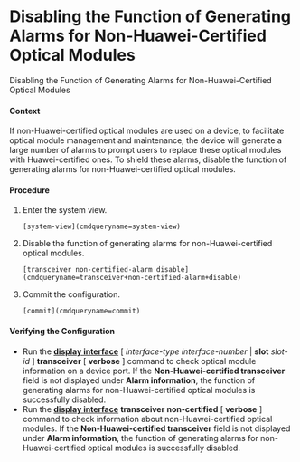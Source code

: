 Disabling the Function of Generating Alarms for Non-Huawei-Certified Optical Modules
====================================================================================

Disabling the Function of Generating Alarms for Non-Huawei-Certified Optical Modules

#### Context

If non-Huawei-certified optical modules are used on a device, to facilitate optical module management and maintenance, the device will generate a large number of alarms to prompt users to replace these optical modules with Huawei-certified ones. To shield these alarms, disable the function of generating alarms for non-Huawei-certified optical modules.


#### Procedure

1. Enter the system view.
   
   
   ```
   [system-view](cmdqueryname=system-view)
   ```
2. Disable the function of generating alarms for non-Huawei-certified optical modules.
   
   
   ```
   [transceiver non-certified-alarm disable](cmdqueryname=transceiver+non-certified-alarm+disable)
   ```
3. Commit the configuration.
   
   
   ```
   [commit](cmdqueryname=commit)
   ```

#### Verifying the Configuration

* Run the [**display interface**](cmdqueryname=display+interface) [ *interface-type* *interface-number* | **slot** *slot-id* ] **transceiver** [ **verbose** ] command to check optical module information on a device port. If the **Non-Huawei-certified transceiver** field is not displayed under **Alarm information**, the function of generating alarms for non-Huawei-certified optical modules is successfully disabled.
* Run the [**display interface**](cmdqueryname=display+interface) **transceiver** **non-certified** [ **verbose** ] command to check information about non-Huawei-certified optical modules. If the **Non-Huawei-certified transceiver** field is not displayed under **Alarm information**, the function of generating alarms for non-Huawei-certified optical modules is successfully disabled.